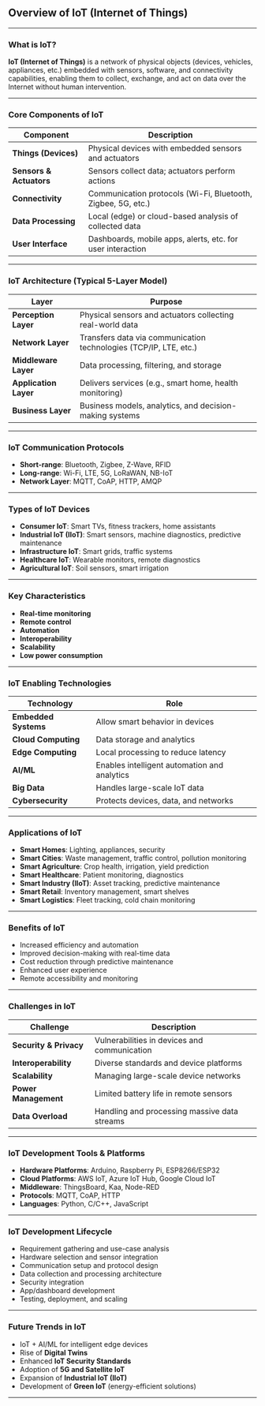 ## **Overview of IoT (Internet of Things)**

---

### What is IoT?

**IoT (Internet of Things)** is a network of physical objects (devices, vehicles, appliances, etc.) embedded with sensors, software, and connectivity capabilities, enabling them to collect, exchange, and act on data over the Internet without human intervention.

---

### Core Components of IoT

| Component               | Description                                                  |
| ----------------------- | ------------------------------------------------------------ |
| **Things (Devices)**    | Physical devices with embedded sensors and actuators         |
| **Sensors & Actuators** | Sensors collect data; actuators perform actions              |
| **Connectivity**        | Communication protocols (Wi-Fi, Bluetooth, Zigbee, 5G, etc.) |
| **Data Processing**     | Local (edge) or cloud-based analysis of collected data       |
| **User Interface**      | Dashboards, mobile apps, alerts, etc. for user interaction   |

---

### IoT Architecture (Typical 5-Layer Model)

| Layer                 | Purpose                                                           |
| --------------------- | ----------------------------------------------------------------- |
| **Perception Layer**  | Physical sensors and actuators collecting real-world data         |
| **Network Layer**     | Transfers data via communication technologies (TCP/IP, LTE, etc.) |
| **Middleware Layer**  | Data processing, filtering, and storage                           |
| **Application Layer** | Delivers services (e.g., smart home, health monitoring)           |
| **Business Layer**    | Business models, analytics, and decision-making systems           |

---

### IoT Communication Protocols

* **Short-range**: Bluetooth, Zigbee, Z-Wave, RFID
* **Long-range**: Wi-Fi, LTE, 5G, LoRaWAN, NB-IoT
* **Network Layer**: MQTT, CoAP, HTTP, AMQP

---

### Types of IoT Devices

* **Consumer IoT**: Smart TVs, fitness trackers, home assistants
* **Industrial IoT (IIoT)**: Smart sensors, machine diagnostics, predictive maintenance
* **Infrastructure IoT**: Smart grids, traffic systems
* **Healthcare IoT**: Wearable monitors, remote diagnostics
* **Agricultural IoT**: Soil sensors, smart irrigation

---

### Key Characteristics

* **Real-time monitoring**
* **Remote control**
* **Automation**
* **Interoperability**
* **Scalability**
* **Low power consumption**

---

### IoT Enabling Technologies

| Technology           | Role                                         |
| -------------------- | -------------------------------------------- |
| **Embedded Systems** | Allow smart behavior in devices              |
| **Cloud Computing**  | Data storage and analytics                   |
| **Edge Computing**   | Local processing to reduce latency           |
| **AI/ML**            | Enables intelligent automation and analytics |
| **Big Data**         | Handles large-scale IoT data                 |
| **Cybersecurity**    | Protects devices, data, and networks         |

---

### Applications of IoT

* **Smart Homes**: Lighting, appliances, security
* **Smart Cities**: Waste management, traffic control, pollution monitoring
* **Smart Agriculture**: Crop health, irrigation, yield prediction
* **Smart Healthcare**: Patient monitoring, diagnostics
* **Smart Industry (IIoT)**: Asset tracking, predictive maintenance
* **Smart Retail**: Inventory management, smart shelves
* **Smart Logistics**: Fleet tracking, cold chain monitoring

---

### Benefits of IoT

* Increased efficiency and automation
* Improved decision-making with real-time data
* Cost reduction through predictive maintenance
* Enhanced user experience
* Remote accessibility and monitoring

---

### Challenges in IoT

| Challenge              | Description                                  |
| ---------------------- | -------------------------------------------- |
| **Security & Privacy** | Vulnerabilities in devices and communication |
| **Interoperability**   | Diverse standards and device platforms       |
| **Scalability**        | Managing large-scale device networks         |
| **Power Management**   | Limited battery life in remote sensors       |
| **Data Overload**      | Handling and processing massive data streams |

---

### IoT Development Tools & Platforms

* **Hardware Platforms**: Arduino, Raspberry Pi, ESP8266/ESP32
* **Cloud Platforms**: AWS IoT, Azure IoT Hub, Google Cloud IoT
* **Middleware**: ThingsBoard, Kaa, Node-RED
* **Protocols**: MQTT, CoAP, HTTP
* **Languages**: Python, C/C++, JavaScript

---

### IoT Development Lifecycle

* Requirement gathering and use-case analysis
* Hardware selection and sensor integration
* Communication setup and protocol design
* Data collection and processing architecture
* Security integration
* App/dashboard development
* Testing, deployment, and scaling

---

### Future Trends in IoT

* IoT + AI/ML for intelligent edge devices
* Rise of **Digital Twins**
* Enhanced **IoT Security Standards**
* Adoption of **5G and Satellite IoT**
* Expansion of **Industrial IoT (IIoT)**
* Development of **Green IoT** (energy-efficient solutions)

---
